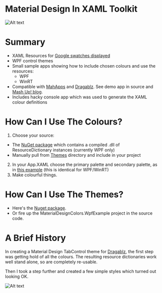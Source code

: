# Material Design In XAML Toolkit

![Alt text](https://dragablz.files.wordpress.com/2015/02/materialdesigndemo31.gif "Material Design Themes")

# Summary

 * XAML Resources for [Google swatches displayed](http://www.google.co.uk/design/spec/style/color.html#color-ui-color-application)
 * WPF control themes
 * Small sample apps showing how to include chosen colours and use the resources:
   * WPF
   * WinRT
 * Compatible with [MahApps](http://mahapps.com) and [Dragablz](https://github.com/ButchersBoy/Dragablz).  See demo app in source and [Mash Up! blog](http://dragablz.net/2015/02/25/material-design-in-xaml-mash-up/).
 * Includes hacky console app which was used to generate the XAML colour definitions

# How Can I Use The Colours?

1. Choose your source:
 * The [NuGet package](https://www.nuget.org/packages/MaterialDesignColors/) which contains a compiled .dll of ResourceDictionary instances (currently WPF only)
 * Manually pull from [Themes](https://github.com/ButchersBoy/MaterialDesignColorsInXamlToolkit/tree/master/Themes) directory and include in your project
2. In your App.XAML choose the primary palette and secondary palette, as in [this example](https://github.com/ButchersBoy/MaterialDesignColorsInXamlToolkit/blob/master/MaterialDesignColors.UniversalExample/App.xaml) (this is identical for WPF/WinRT)
3. Make colourful things.
 
# How Can I Use The Themes?

* Here's the [Nuget package](https://www.nuget.org/packages/MaterialDesignThemes/).
* Or fire up the MaterialDesignColors.WpfExample project in the source code.

# A Brief History

In creating a Material Design TabControl theme for [Dragablz](https://github.com/ButchersBoy/Dragablz), the first step was getting hold of all the colours.  The resulting resource dictionaries work well stand alone, so are completely re-usable. 

Then I took a step further and created a few simple styles which turned out looking OK.

![Alt text](https://dragablz.files.wordpress.com/2015/02/materialdesigndemo23.png "Material Design Themes")

